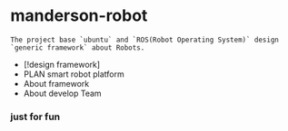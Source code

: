  manderson-robot
 =================
  	The project base `ubuntu` and `ROS(Robot Operating System)` design `generic framework` about Robots.
* 	[!design framework]
*	PLAN smart robot platform
*	About framework
*	About develop Team

### just for fun
